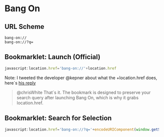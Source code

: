 # Bang On

## URL Scheme

    bang-on://
    bang-on://?q=

## Bookmarklet: Launch (Official)

```javascript
javascript:location.href='bang-on://'+location.href
```

Note: I tweeted the developer @kepner about what the +location.href does, here´s [his reply](https://twitter.com/kepner/status/296825551887429632)

> @chrisWhite That´s it. The bookmark is designed to preserve your search query after launching Bang On, which is why it grabs location.href.

## Bookmarklet: Search for Selection

```javascript
javascript:location.href='bang-on://?q='+encodeURIComponent(window.getSelection())
```